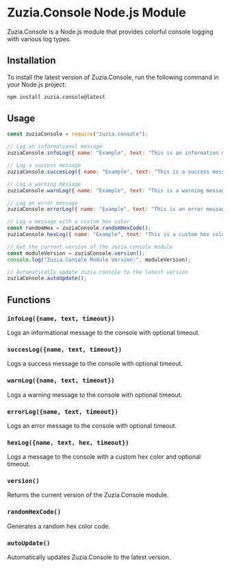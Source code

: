 # Zuzia.Console Node.js Module

Zuzia.Console is a Node.js module that provides colorful console logging with various log types.

## Installation

To install the latest version of Zuzia.Console, run the following command in your Node.js project:

```bash
npm install zuzia.console@latest
```

## Usage

```javascript
const zuziaConsole = require("zuzia.console");

// Log an informational message
zuziaConsole.infoLog({ name: "Example", text: "This is an information message" });

// Log a success message
zuziaConsole.succesLog({ name: "Example", text: "This is a success message" });

// Log a warning message
zuziaConsole.warnLog({ name: "Example", text: "This is a warning message" });

// Log an error message
zuziaConsole.errorLog({ name: "Example", text: "This is an error message" });

// Log a message with a custom hex color
const randomHex = zuziaConsole.randomHexCode();
zuziaConsole.hexLog({ name: "Example", text: "This is a custom hex color message", hex: randomHex });

// Get the current version of the zuzia.console module
const moduleVersion = zuziaConsole.version();
console.log("Zuzia.Console Module Version:", moduleVersion);

// Automatically update zuzia.console to the latest version
zuziaConsole.autoUpdate();
```

## Functions

### `infoLog({name, text, timeout})`

Logs an informational message to the console with optional timeout.

### `succesLog({name, text, timeout})`

Logs a success message to the console with optional timeout.

### `warnLog({name, text, timeout})`

Logs a warning message to the console with optional timeout.

### `errorLog({name, text, timeout})`

Logs an error message to the console with optional timeout.

### `hexLog({name, text, hex, timeout})`

Logs a message to the console with a custom hex color and optional timeout.

### `version()`

Returns the current version of the Zuzia.Console module.

### `randomHexCode()`

Generates a random hex color code.

### `autoUpdate()`

Automatically updates Zuzia.Console to the latest version.
